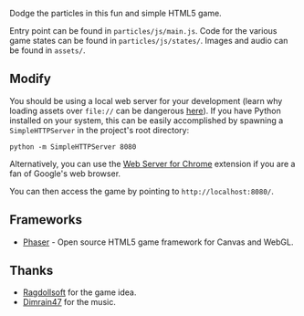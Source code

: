 Dodge the particles in this fun and simple HTML5 game.

Entry point can be found in `particles/js/main.js`. Code for the various game states can be found in `particles/js/states/`. Images and audio can be found in `assets/`.

## Modify

You should be using a local web server for your development (learn why loading assets over `file://` can be dangerous [here](https://blog.chromium.org/2008/12/security-in-depth-local-web-pages.html)). If you have Python installed on your system, this can be easily accomplished by spawning a `SimpleHTTPServer` in the project's root directory:

```
python -m SimpleHTTPServer 8080
```

Alternatively, you can use the [Web Server for Chrome](https://github.com/kzahel/web-server-chrome) extension if you are a fan of Google's web browser.

You can then access the game by pointing to `http://localhost:8080/`.

## Frameworks

* [Phaser](https://phaser.io/) - Open source HTML5 game framework for Canvas and WebGL.

## Thanks
* [Ragdollsoft](http://www.kongregate.com/accounts/Ragdollsoft) for the game idea.
* [Dimrain47](http://dimrain47.newgrounds.com/) for the music.
